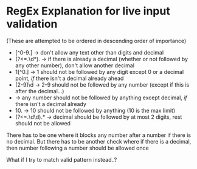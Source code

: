 # RegEx Explanation for live input validation

(These are attempted to be ordered in descending order of importance)

- [^0-9\.] → don't allow any text other than digits and decimal
- (?<=\.\d*)\. → if there is already a decimal (whether or not followed by any other number), don't allow another decimal
- 1[^0\.] → 1 should not be followed by any digit except 0 or a decimal point, _if_ there isn't a decimal already ahead
- [2-9]\d → 2-9 should not be followed by any number (except if this is after the decimal...)
- → any number should not be followed by anything except decimal, _if_ there isn't a decimal already
- 10\. → 10 should not be followed by anything (10 is the max limit)
- (?<=\.\d\d).* → decimal should be followed by at most 2 digits, rest should not be allowed

There has to be one where it blocks any number after a number if there is no decimal.
But there has to be another check where if there is a decimal, then number following a number should be allowed once

What if I try to match valid pattern instead..?
